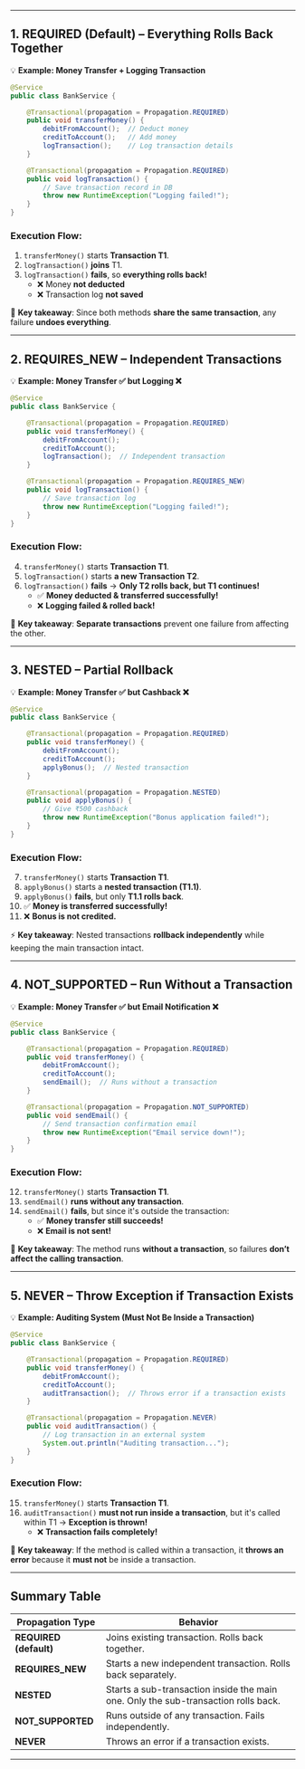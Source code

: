 

---

## **1. REQUIRED (Default) – Everything Rolls Back Together**

💡 **Example: Money Transfer + Logging Transaction**

```java
@Service
public class BankService {

    @Transactional(propagation = Propagation.REQUIRED)
    public void transferMoney() {
        debitFromAccount();  // Deduct money
        creditToAccount();   // Add money
        logTransaction();    // Log transaction details
    }

    @Transactional(propagation = Propagation.REQUIRED)
    public void logTransaction() {
        // Save transaction record in DB
        throw new RuntimeException("Logging failed!");
    }
}
```

### **Execution Flow:**

1. `transferMoney()` starts **Transaction T1**.
2. `logTransaction()` **joins** T1.
3. `logTransaction()` **fails**, so **everything rolls back!**
    - ❌ Money **not deducted**
    - ❌ Transaction log **not saved**

🚨 **Key takeaway**: Since both methods **share the same transaction**, any failure **undoes everything**.

---

## **2. REQUIRES_NEW – Independent Transactions**

💡 **Example: Money Transfer ✅ but Logging ❌**

```java
@Service
public class BankService {

    @Transactional(propagation = Propagation.REQUIRED)
    public void transferMoney() {
        debitFromAccount();
        creditToAccount();
        logTransaction();  // Independent transaction
    }

    @Transactional(propagation = Propagation.REQUIRES_NEW)
    public void logTransaction() {
        // Save transaction log
        throw new RuntimeException("Logging failed!");
    }
}
```

### **Execution Flow:**

4. `transferMoney()` starts **Transaction T1**.
5. `logTransaction()` starts **a new Transaction T2**.
6. `logTransaction()` **fails** → **Only T2 rolls back, but T1 continues!**
    - ✅ **Money deducted & transferred successfully!**
    - ❌ **Logging failed & rolled back!**

🚀 **Key takeaway**: **Separate transactions** prevent one failure from affecting the other.

---

## **3. NESTED – Partial Rollback**

💡 **Example: Money Transfer ✅ but Cashback ❌**

```java
@Service
public class BankService {

    @Transactional(propagation = Propagation.REQUIRED)
    public void transferMoney() {
        debitFromAccount();
        creditToAccount();
        applyBonus();  // Nested transaction
    }

    @Transactional(propagation = Propagation.NESTED)
    public void applyBonus() {
        // Give ₹500 cashback
        throw new RuntimeException("Bonus application failed!");
    }
}
```

### **Execution Flow:**

7. `transferMoney()` starts **Transaction T1**.
8. `applyBonus()` starts a **nested transaction (T1.1)**.
9. `applyBonus()` **fails**, but only **T1.1 rolls back**.
10. ✅ **Money is transferred successfully!**
11. ❌ **Bonus is not credited.**

⚡ **Key takeaway**: Nested transactions **rollback independently** while keeping the main transaction intact.

---

## **4. NOT_SUPPORTED – Run Without a Transaction**

💡 **Example: Money Transfer ✅ but Email Notification ❌**

```java
@Service
public class BankService {

    @Transactional(propagation = Propagation.REQUIRED)
    public void transferMoney() {
        debitFromAccount();
        creditToAccount();
        sendEmail();  // Runs without a transaction
    }

    @Transactional(propagation = Propagation.NOT_SUPPORTED)
    public void sendEmail() {
        // Send transaction confirmation email
        throw new RuntimeException("Email service down!");
    }
}
```

### **Execution Flow:**

12. `transferMoney()` starts **Transaction T1**.
13. `sendEmail()` **runs without any transaction**.
14. `sendEmail()` **fails**, but since it's outside the transaction:
    - ✅ **Money transfer still succeeds!**
    - ❌ **Email is not sent!**

🚀 **Key takeaway**: The method runs **without a transaction**, so failures **don’t affect the calling transaction**.

---

## **5. NEVER – Throw Exception if Transaction Exists**

💡 **Example: Auditing System (Must Not Be Inside a Transaction)**

```java
@Service
public class BankService {

    @Transactional(propagation = Propagation.REQUIRED)
    public void transferMoney() {
        debitFromAccount();
        creditToAccount();
        auditTransaction();  // Throws error if a transaction exists
    }

    @Transactional(propagation = Propagation.NEVER)
    public void auditTransaction() {
        // Log transaction in an external system
        System.out.println("Auditing transaction...");
    }
}
```

### **Execution Flow:**

15. `transferMoney()` starts **Transaction T1**.
16. `auditTransaction()` **must not run inside a transaction**, but it's called within T1 → **Exception is thrown!**
    - ❌ **Transaction fails completely!**

🚨 **Key takeaway**: If the method is called within a transaction, it **throws an error** because it **must not** be inside a transaction.

---

## **Summary Table**

| **Propagation Type**   | **Behavior**                                                                       |
| ---------------------- | ---------------------------------------------------------------------------------- |
| **REQUIRED (default)** | Joins existing transaction. Rolls back together.                                   |
| **REQUIRES_NEW**       | Starts a new independent transaction. Rolls back separately.                       |
| **NESTED**             | Starts a sub-transaction inside the main one. Only the sub-transaction rolls back. |
| **NOT_SUPPORTED**      | Runs outside of any transaction. Fails independently.                              |
| **NEVER**              | Throws an error if a transaction exists.                                           |

---
